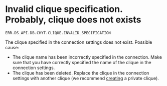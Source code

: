 # Invalid clique specification. Probably, clique does not exists

`ERR.DS_API.DB.CHYT.CLIQUE.INVALID_SPECIFICATION`

The clique specified in the connection settings does not exist. Possible cause:

* The clique name has been incorrectly specified in the connection. Make sure that you have correctly specified the name of the clique in the connection settings.
* The clique has been deleted. Replace the clique in the connection settings with another clique (we recommend [creating](https://yt.yandex-team.ru/docs/description/chyt/cliques/start) a private clique).
